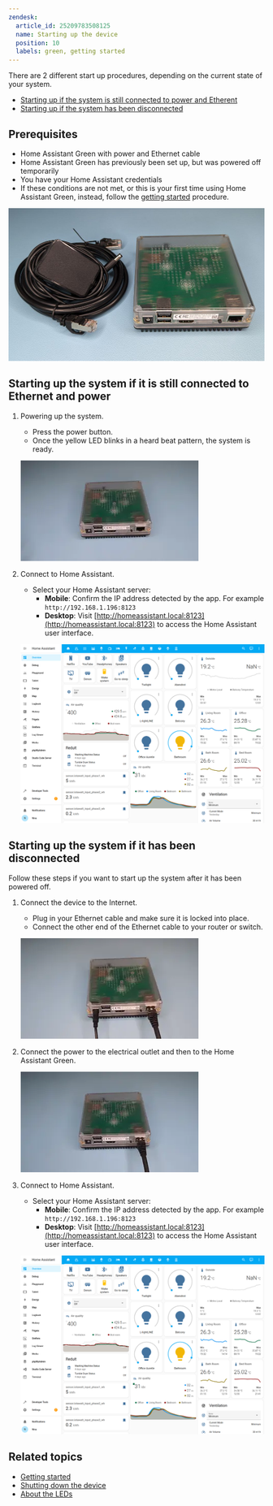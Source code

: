 ```yaml
---
zendesk:
  article_id: 25209783508125
  name: Starting up the device
  position: 10
  labels: green, getting started
---
```


There are 2 different start up procedures, depending on the current state of your system.

- [Starting up if the system is still connected to power and Etherent](#starting-up-the-system-if-it-is-still-connected-to-ethernet-and-power)
- [Starting up if the system has been disconnected ](#starting-up-the-system-if-it-has-been-disconnected)

## Prerequisites

- Home Assistant Green with power and Ethernet cable
- Home Assistant Green has previously been set up, but was powered off temporarily
- You have your Home Assistant credentials
- If these conditions are not met, or this is your first time using Home Assistant Green, instead, follow the [getting started](/hc/en-us/articles/24737667232413-Getting-started-with-Home-Assistant-Green) procedure.

![Image showing the Home Assistant Green with power supply and Ethernet cable](/static/img/green/green_getting-started_prereq.png)

## Starting up the system if it is still connected to Ethernet and power

1. Powering up the system.

   - Press the power button.
   - Once the yellow LED blinks in a heard beat pattern, the system is ready.

   ![Clip showing how to plug i the Ethernet cable](/static/img/green/green_connect_ethernet.webp)

2. Connect to Home Assistant.

   - Select your Home Assistant server:
     - **Mobile**: Confirm the IP address detected by the app. For example `http://192.168.1.196:8123`
     - **Desktop**: Visit [http://homeassistant.local:8123](http://homeassistant.local:8123) to access the Home Assistant user interface.

   ![Screenshot showing a Home Assistant dashboard](/static/img/green/lovelace.png)

## Starting up the system if it has been disconnected

Follow these steps if you want to start up the system after it has been powered off.

1. Connect the device to the Internet.

   - Plug in your Ethernet cable and make sure it is locked into place.
   - Connect the other end of the Ethernet cable to your router or switch.

   ![Clip showing the where to press the button on the device](/static/img/green/green_reset_power-up_heartbeat.webp)

2. Connect the power to the electrical outlet and then to the Home Assistant Green.

   ![Clip showing the where to press the button on the device](/static/img/green/green_connect_power.webp)

3. Connect to Home Assistant.

   - Select your Home Assistant server:
     - **Mobile**: Confirm the IP address detected by the app. For example `http://192.168.1.196:8123`
     - **Desktop**: Visit [http://homeassistant.local:8123](http://homeassistant.local:8123) to access the Home Assistant user interface.

   ![Screenshot showing a Home Assistant dashboard](/static/img/green/lovelace.png)

## Related topics

- [Getting started](/hc/en-us/articles/24737667232413)
- [Shutting down the device](/hc/en-us/articles/25207565119133)
- [About the LEDs](/hc/en-us/articles/25210352599197)
